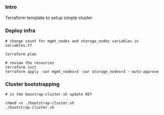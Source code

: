### Intro

Terraform template to setup simple cluster

### Deploy infra

```
# change count for mgmt_nodes and storage_nodes variables in variables.tf

terraform plan

# review the resources
terraform init
terraform apply -var mgmt_nodes=3 -var storage_nodes=3 --auto-approve
```

### Cluster bootstrapping

```
# in the boostrap-cluster.sh update KEY

chmod +x ./bootstrap-cluster.sh
./bootstrap-cluster.sh

```
